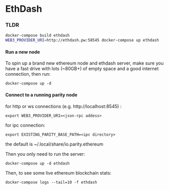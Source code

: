 # EthDash

### TLDR

```sh
docker-compose build ethdash
WEB3_PROVIDER_URI=http://ethdash.pw:58545 docker-compose up ethdash
```

#### Run a new node

To spin up a brand new ethereum node and ethdash server, make sure you have a fast drive with lots (~80GB+) of empty space and a good internet connection, then run:

`docker-compose up -d`

#### Connect to a running parity node

for http or ws connections (e.g. http://localhost:8545) :

`export WEB3_PROVIDER_URI=<json-rpc addess>` 

for ipc connection:

`export EXISTING_PARITY_BASE_PATH=<ipc directory>` 

the default is  ~/.local/share/io.parity.ethereum

Then you only need to run the server:

`docker-compose up -d ethdash`



Then, to see some live ethereum blockchain stats:

`docker-compose logs --tail=10 -f ethdash`
